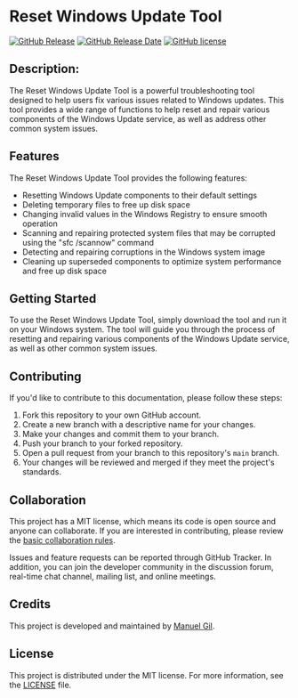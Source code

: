 # Reset Windows Update Tool

[![GitHub Release](https://img.shields.io/github/v/release/wureset-tools/script-wureset)](https://github.com/wureset-tools/script-wureset/releases/tag/v10.5.5)
[![GitHub Release Date](https://img.shields.io/github/release-date/wureset-tools/script-wureset)](https://github.com/wureset-tools/script-wureset/releases/tag/v10.5.5)
[![GitHub license](https://img.shields.io/github/license/wureset-tools/script-wureset)](./LICENSE)

## Description:

The Reset Windows Update Tool is a powerful troubleshooting tool designed to help users fix various issues related to Windows updates. This tool provides a wide range of functions to help reset and repair various components of the Windows Update service, as well as address other common system issues.

## Features

The Reset Windows Update Tool provides the following features:

- Resetting Windows Update components to their default settings
- Deleting temporary files to free up disk space
- Changing invalid values in the Windows Registry to ensure smooth operation
- Scanning and repairing protected system files that may be corrupted using the "sfc /scannow" command
- Detecting and repairing corruptions in the Windows system image
- Cleaning up superseded components to optimize system performance and free up disk space

## Getting Started

To use the Reset Windows Update Tool, simply download the tool and run it on your Windows system. The tool will guide you through the process of resetting and repairing various components of the Windows Update service, as well as other common system issues.

## Contributing

If you'd like to contribute to this documentation, please follow these steps:

1. Fork this repository to your own GitHub account.
2. Create a new branch with a descriptive name for your changes.
3. Make your changes and commit them to your branch.
4. Push your branch to your forked repository.
5. Open a pull request from your branch to this repository's `main` branch.
6. Your changes will be reviewed and merged if they meet the project's standards.

## Collaboration

This project has a MIT license, which means its code is open source and anyone can collaborate. If you are interested in contributing, please review the [basic collaboration rules](CODE_OF_CONDUCT.md).

Issues and feature requests can be reported through GitHub Tracker. In addition, you can join the developer community in the discussion forum, real-time chat channel, mailing list, and online meetings.

## Credits

This project is developed and maintained by [Manuel Gil](https://github.com/ManuelGil).

## License

This project is distributed under the MIT license. For more information, see the [LICENSE](LICENSE.md) file.
